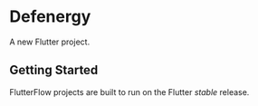 # Defenergy

A new Flutter project.

## Getting Started

FlutterFlow projects are built to run on the Flutter _stable_ release.
